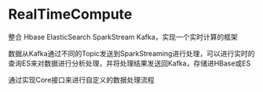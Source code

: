 # RealTimeCompute
整合 Hbase ElasticSearch SparkStream Kafka，实现一个实时计算的框架

数据从Kafka通过不同的Topic发送到SparkStreaming进行处理，可以进行实时的查询ES来对数据进行分析处理，并将处理结果发送回Kafka，存储进HBase或ES

通过实现Core接口来进行自定义的数据处理流程

